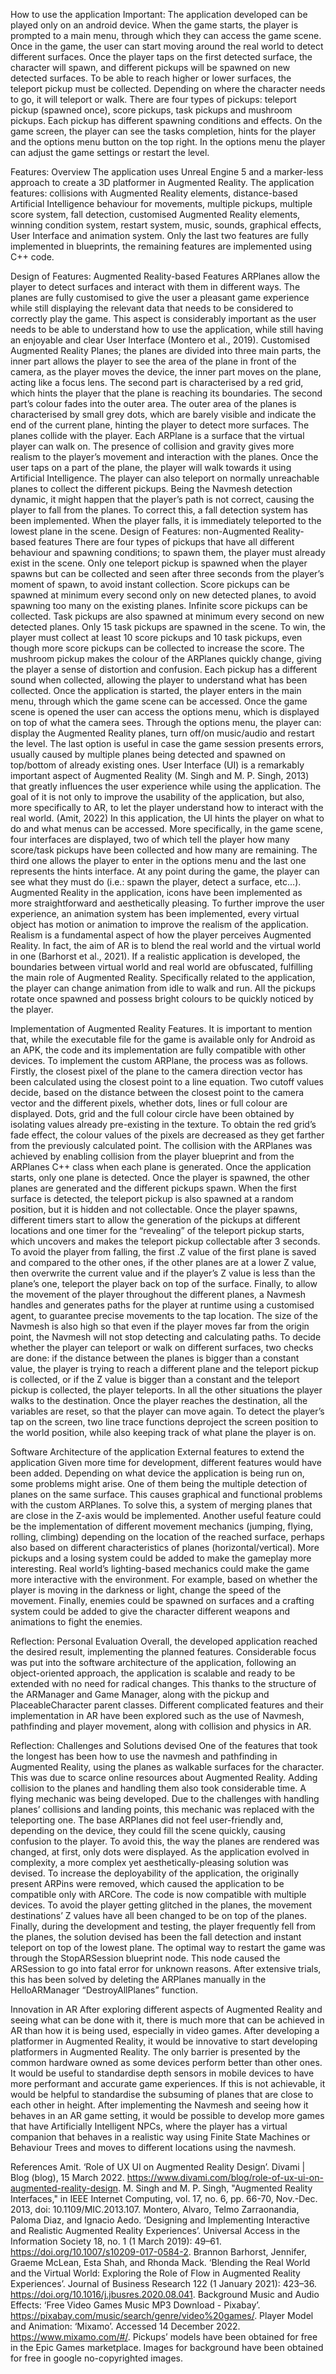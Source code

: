 How to use the application
Important: The application developed can be played only on an android device.
When the game starts, the player is prompted to a main menu, through which they can access the
game scene. Once in the game, the user can start moving around the real world to detect different
surfaces.
Once the player taps on the first detected surface, the character will spawn, and different pickups will
be spawned on new detected surfaces. To be able to reach higher or lower surfaces, the teleport pickup
must be collected. Depending on where the character needs to go, it will teleport or walk. There are
four types of pickups: teleport pickup (spawned once), score pickups, task pickups and mushroom
pickups. Each pickup has different spawning conditions and effects. On the game screen, the player
can see the tasks completion, hints for the player and the options menu button on the top right. In the
options menu the player can adjust the game settings or restart the level.

Features: Overview
The application uses Unreal Engine 5 and a marker-less approach to create a 3D platformer in
Augmented Reality. The application features: collisions with Augmented Reality elements,
distance-based Artificial Intelligence behaviour for movements, multiple pickups, multiple score
system, fall detection, customised Augmented Reality elements, winning condition system, restart
system, music, sounds, graphical effects, User Interface and animation system. Only the last two
features are fully implemented in blueprints, the remaining features are implemented using C++ code.

Design of Features: Augmented Reality-based Features
ARPlanes allow the player to detect surfaces and interact with them in different ways. The planes are
fully customised to give the user a pleasant game experience while still displaying the relevant data
that needs to be considered to correctly play the game. This aspect is considerably important as the
user needs to be able to understand how to use the application, while still having an enjoyable and
clear User Interface (Montero et al., 2019).
Customised Augmented Reality Planes; the planes are divided into
three main parts, the inner part allows the player to see the area of
the plane in front of the camera, as the player moves the device, the
inner part moves on the plane, acting like a focus lens. The second
part is characterised by a red grid, which hints the player that the
plane is reaching its boundaries. The second part’s colour fades into
the outer area. The outer area of the planes is characterised by small
grey dots, which are barely visible and indicate the end of the
current plane, hinting the player to detect more surfaces.
The planes collide with the player. Each ARPlane is a surface that the virtual player can walk on. The
presence of collision and gravity gives more realism to the player’s movement and interaction with the
planes. Once the user taps on a part of the plane, the player will walk towards it using Artificial
Intelligence. The player can also teleport on normally unreachable planes to collect the different
pickups.
Being the Navmesh detection dynamic, it might happen that the player’s path is not correct, causing
the player to fall from the planes. To correct this, a fall detection system has been implemented. When
the player falls, it is immediately teleported to the lowest plane in the scene.
Design of Features: non-Augmented Reality-based features
There are four types of pickups that have all different behaviour and spawning conditions; to spawn
them, the player must already exist in the scene. Only one teleport pickup is spawned when the player
spawns but can be collected and seen after three seconds from the player’s moment of spawn, to avoid
instant collection.
Score pickups can be spawned at minimum every second only on new detected planes, to avoid
spawning too many on the existing planes. Infinite score pickups can be collected.
Task pickups are also spawned at minimum every second on new detected planes. Only 15 task
pickups are spawned in the scene. To win, the player must collect at least 10 score pickups and 10 task
pickups, even though more score pickups can be collected to increase the score. The mushroom
pickup makes the colour of the ARPlanes quickly change, giving the player a sense of distortion and
confusion. Each pickup has a different sound when collected, allowing the player to understand what
has been collected.
Once the application is started, the player enters in the main menu, through which the game scene can
be accessed. Once the game scene is opened the user can access the options menu, which is displayed
on top of what the camera sees. Through the options menu, the player can: display the Augmented
Reality planes, turn off/on music/audio and restart the level. The last option is useful in case the game
session presents errors, usually caused by multiple planes being detected and spawned on top/bottom
of already existing ones.
User Interface (UI) is a remarkably important aspect of Augmented Reality (M. Singh and M. P.
Singh, 2013) that greatly influences the user experience while using the application. The goal of it is
not only to improve the usability of the application, but also, more specifically to AR, to let the player
understand how to interact with the real world. (Amit, 2022)
In this application, the UI hints the player on what to do and what menus can be accessed. More
specifically, in the game scene, four interfaces are displayed, two of which tell the player how many
score/task pickups have been collected and how many are remaining. The third one allows the player
to enter in the options menu and the last one represents the hints interface. At any point during the
game, the player can see what they must do (i.e.: spawn the player, detect a surface, etc…).
Augmented Reality in the application, icons have been implemented as more straightforward and aesthetically
pleasing.
To further improve the user experience, an animation system has been implemented, every virtual
object has motion or animation to improve the realism of the application. Realism is a fundamental
aspect of how the player perceives Augmented Reality. In fact, the aim of AR is to blend the real
world and the virtual world in one (Barhorst et al., 2021). If a realistic application is developed, the
boundaries between virtual world and real world are obfuscated, fulfilling the main role of
Augmented Reality.
Specifically related to the application, the player can change animation from idle to walk and run. All
the pickups rotate once spawned and possess bright colours to be quickly noticed by the player.

Implementation of Augmented Reality Features.
It is important to mention that, while the executable file for the game is available only for Android as
an APK, the code and its implementation are fully compatible with other devices.
To implement the custom ARPlane, the process was as follows. Firstly, the closest pixel of the plane
to the camera direction vector has been calculated using the closest point to a line equation.
Two cutoff values decide, based on the distance between the closest point to the camera vector and the
different pixels, whether dots, lines or full colour are displayed.
Dots, grid and the full colour circle have been obtained by isolating values already pre-existing in the
texture.
To obtain the red grid’s fade effect, the colour values of the pixels are decreased as they get farther
from the previously calculated point.
The collision with the ARPlanes was achieved by enabling collision from the player blueprint and
from the ARPlanes C++ class when each plane is generated.
Once the application starts, only one plane is detected. Once the player is spawned, the other planes
are generated and the different pickups spawn. When the first surface is detected, the teleport pickup
is also spawned at a random position, but it is hidden and not collectable.
Once the player spawns, different timers start to allow the generation of the pickups at different
locations and one timer for the “revealing” of the teleport pickup starts, which uncovers and makes
the teleport pickup collectable after 3 seconds.
To avoid the player from falling, the first .Z value of the first plane is saved and compared to the other
ones, if the other planes are at a lower Z value, then overwrite the current value and if the player’s Z
value is less than the plane’s one, teleport the player back on top of the surface.
Finally, to allow the movement of the player throughout the different planes, a Navmesh handles and
generates paths for the player at runtime using a customised agent, to guarantee precise movements to
the tap location. The size of the Navmesh is also high so that even if the player moves far from the
origin point, the Navmesh will not stop detecting and calculating paths.
To decide whether the player can teleport or walk on different surfaces, two checks are done: if the
distance between the planes is bigger than a constant value, the player is trying to reach a different
plane and the teleport pickup is collected, or if the Z value is bigger than a constant and the teleport
pickup is collected, the player teleports. In all the other situations the player walks to the destination.
Once the player reaches the destination, all the variables are reset, so that the player can move again.
To detect the player’s tap on the screen, two line trace functions deproject the screen position to the
world position, while also keeping track of what plane the player is on.


Software Architecture of the application
External features to extend the application
Given more time for development, different features would have been added. Depending on what
device the application is being run on, some problems might arise. One of them being the multiple
detection of planes on the same surface. This causes graphical and functional problems with the
custom ARPlanes. To solve this, a system of merging planes that are close in the Z-axis would be
implemented. Another useful feature could be the implementation of different movement mechanics
(jumping, flying, rolling, climbing) depending on the location of the reached surface, perhaps also
based on different characteristics of planes (horizontal/vertical). More pickups and a losing system
could be added to make the gameplay more interesting. Real world’s lighting-based mechanics could
make the game more interactive with the environment. For example, based on whether the player is
moving in the darkness or light, change the speed of the movement. Finally, enemies could be
spawned on surfaces and a crafting system could be added to give the character different weapons and
animations to fight the enemies.


Reflection: Personal Evaluation
Overall, the developed application reached the desired result, implementing the planned features.
Considerable focus was put into the software architecture of the application, following an
object-oriented approach, the application is scalable and ready to be extended with no need for radical
changes. This thanks to the structure of the ARManager and Game Manager, along with the pickup
and PlaceableCharacter parent classes. Different complicated features and their implementation in AR
have been explored such as the use of Navmesh, pathfinding and player movement, along with
collision and physics in AR.


Reflection: Challenges and Solutions devised
One of the features that took the longest has been how to use the navmesh and pathfinding in
Augmented Reality, using the planes as walkable surfaces for the character. This was due to scarce
online resources about Augmented Reality. Adding collision to the planes and handling them also
took considerable time. A flying mechanic was being developed. Due to the challenges with handling
planes’ collisions and landing points, this mechanic was replaced with the teleporting one. The base
ARPlanes did not feel user-friendly and, depending on the device, they could fill the scene quickly,
causing confusion to the player. To avoid this, the way the planes are rendered was changed, at first,
only dots were displayed. As the application evolved in complexity, a more complex yet
aesthetically-pleasing solution was devised. To increase the deployability of the application, the
originally present ARPins were removed, which caused the application to be compatible only with
ARCore. The code is now compatible with multiple devices. To avoid the player getting glitched in
the planes, the movement destinations’ Z values have all been changed to be on top of the planes.
Finally, during the development and testing, the player frequently fell from the planes, the solution
devised has been the fall detection and instant teleport on top of the lowest plane. The optimal way to
restart the game was through the StopARSession blueprint node. This node caused the ARSession to
go into fatal error for unknown reasons. After extensive trials, this has been solved by deleting the
ARPlanes manually in the HelloARManager “DestroyAllPlanes” function.


Innovation in AR
After exploring different aspects of Augmented Reality and seeing what can be done with it, there is
much more that can be achieved in AR than how it is being used, especially in video games. After
developing a platformer in Augmented Reality, it would be innovative to start developing platformers
in Augmented Reality. The only barrier is presented by the common hardware owned as some devices
perform better than other ones. It would be useful to standardise depth sensors in mobile devices to
have more performant and accurate game experiences. If this is not achievable, it would be helpful to
standardise the subsuming of planes that are close to each other in height. After implementing the
Navmesh and seeing how it behaves in an AR game setting, it would be possible to develop more
games that have Artificially Intelligent NPCs, where the player has a virtual companion that behaves
in a realistic way using Finite State Machines or Behaviour Trees and moves to different locations
using the navmesh.

References
Amit. ‘Role of UX UI on Augmented Reality Design’. Divami | Blog (blog), 15 March 2022.
https://www.divami.com/blog/role-of-ux-ui-on-augmented-reality-design.
M. Singh and M. P. Singh, "Augmented Reality Interfaces," in IEEE Internet Computing, vol. 17, no.
6, pp. 66-70, Nov.-Dec. 2013, doi: 10.1109/MIC.2013.107.
Montero, Alvaro, Telmo Zarraonandia, Paloma Diaz, and Ignacio Aedo. ‘Designing and
Implementing Interactive and Realistic Augmented Reality Experiences’. Universal Access in the
Information Society 18, no. 1 (1 March 2019): 49–61. https://doi.org/10.1007/s10209-017-0584-2.
Brannon Barhorst, Jennifer, Graeme McLean, Esta Shah, and Rhonda Mack. ‘Blending the Real
World and the Virtual World: Exploring the Role of Flow in Augmented Reality Experiences’. Journal
of Business Research 122 (1 January 2021): 423–36. https://doi.org/10.1016/j.jbusres.2020.08.041.
Background Music and Audio Effects: ‘Free Video Games Music MP3 Download - Pixabay’.
https://pixabay.com/music/search/genre/video%20games/.
Player Model and Animation: ‘Mixamo’. Accessed 14 December 2022. https://www.mixamo.com/#/.
Pickups’ models have been obtained for free in the Epic Games marketplace.
Images for background have been obtained for free in google no-copyrighted images.
